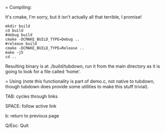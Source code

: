 
= Compiling:

It's cmake, I'm sorry, but it isn't actually all that terrible, I promise!

```
mkdir build
cd build
#debug build
cmake -DCMAKE_BUILD_TYPE=Debug ..
#release build
cmake -DCMAKE_BUILD_TYPE=Release ..
make -j5
cd ..
```

Resulting binary is at ./build/tubdown, run it from the main directory as it is going to look for a file called 'home'.


= Using (note this functionality is part of demo.c, not native to tubdown, though tubdown does provide some utilities to make this stuff trivial).

TAB: cycles through links

SPACE: follow active link

b: return to previous page

Q/Esc: Quit

